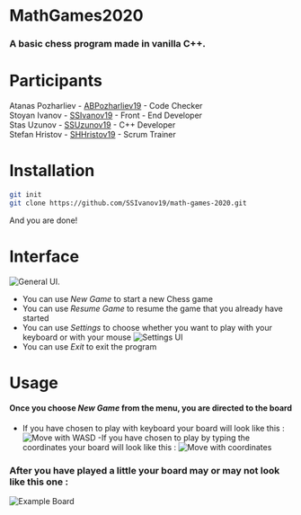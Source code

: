 # MathGames2020
### A basic chess program made in vanilla C++.

# Participants
Atanas Pozharliev - [ABPozharliev19](https://github.com/ABPozharliev19) - Code Checker  
Stoyan Ivanov - [SSIvanov19](https://github.com/SSIvanov19) - Front - End Developer  
Stas Uzunov - [SSUzunov19](https://github.com/SSUzunov19) - C++ Developer  
Stefan Hristov - [SHHristov19](https://github.com/SHHristov19) - Scrum Trainer  

# Installation
```bash
git init
git clone https://github.com/SSIvanov19/math-games-2020.git 
```
And you are done!
# Interface
![General UI.](https://i.imgur.com/eEUCXiW.png)
- You can use _New Game_ to start a new Chess game
- You can use _Resume Game_ to resume the game that you already have started
- You can use _Settings_ to choose whether you want to play with your keyboard or with your mouse
![Settings UI](https://i.imgur.com/dPnmitw.png)
- You can use _Exit_ to exit the program
# Usage 
#### Once you choose _New Game_ from the menu, you are directed to the board
- If you have chosen to play with keyboard your board will look like this :
![Move with WASD](https://i.imgur.com/RtWheIN.png)
-If you have chosen to play by typing the coordinates your board will look like this :
![Move with coordinates](https://i.imgur.com/yBqmQOF.png)
### After you have played a little your board may or may not look like this one :
![Example Board](https://i.imgur.com/73g90iI.png)



